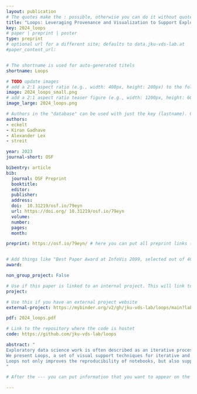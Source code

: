 ```yaml
---
layout: publication
# The quotes make the : possible, otherwise you can do it without quotes
title: "Loops: Leveraging Provenance and Visualization to Support Exploratory Data Analysis in Notebooks"
key: 2024_loops
# paper | preprint | poster
type: preprint
# optional url for a different site; defaults to data.jku-vds-lab.at
#paper_content_url: 


# The shortname is used for auto-generated titels
shortname: Loops

# TODO update images
# add a 2:1 aspect ratio (e.g., width: 400px, height: 200px) to the folder /assets/images/papers/
image: 2024_loops_small.png
# add a 2:1 aspect ratio teaser figure (e.g., width: 1200px, height: 600px) to the folder /assets/images/papers/
image_large: 2024_loops.png

# Authors in the "database" can be used with just the key (lastname). Others can be written properly.
authors:
- eckelt
- Kiran Gadhave
- Alexander Lex
- streit

year: 2023
journal-short: OSF

bibentry: article
bib:
  journal: OSF Preprint
  booktitle: 
  editor: 
  publisher: 
  address: 
  doi:  10.31219/osf.io/79eyn 
  url: https://doi.org/ 10.31219/osf.io/79eyn  
  volume: 
  number: 
  pages: 
  month:

preprint: https://osf.io/79eyn/ # here you can put all preprint links (arxiv.org, osf.io,...)


# Add things like "Best Paper Award at InfoVis 2099, selected out of 4000 submissions"
award:

non_group_project: False

# Use if this paper is linked to an internal project. This will link to the project site
project: 

# Use this if you have an external project website
external-project: https://mybinder.org/v2/gh/jku-vds-lab/loops/main?labpath=notebooks

pdf: 2024_loops.pdf

# Link to the repository where the code is hostet
code: https://github.com/jku-vds-lab/loops

abstract: "
Exploratory data science work is often described as an iterative process with cycles of obtaining, cleaning, profiling, analyzing, and interpreting data. These cycles create challenges within the linear structure of computational notebooks, leading to code quality, recall, and reproducibility issues.
We present Loops, a set of visual support techniques for iterative and exploratory data analysis in computational notebooks. Loops leverages provenance information to provide direct feedback on the impact of changes made within the notebook. Through compact visual representations, we trace the evolution of the notebook over time, highlighting differences between versions. Detail views allow users to compare the cell content and output. Loops is compatible with various types of content present in notebooks, such as code, markdown, data, visualizations, or images.
Loops not only improves the reproducibility of notebooks, but also supports analysts during their data science work by showing the effects resulting from changes and facilitating the comparison of multiple versions. We demonstrate our approach's utility and potential impact through two use cases and feedback from notebook users spanning various backgrounds.
"

# After the --- you can put information that you want to appear on the website using markdown formatting or HTML. A good example are acknowledgements, extra references, an erratum, etc.

---
```



